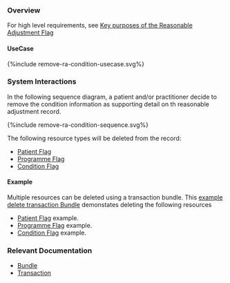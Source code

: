 ### Overview

For high level requirements, see [Key purposes of the Reasonable Adjustment Flag](index.html#ra-key-purposes)
 

#### UseCase

<div style="text-align: left;">

  {%include remove-ra-condition-usecase.svg%}

</div>

### System Interactions

In the following sequence diagram, a patient and/or practitioner decide to remove the condition information as supporting detail on th reasonable adjustment record.


<div style="text-align: left;">

  {%include remove-ra-condition-sequence.svg%}

</div>

The following resource types will be deleted from the record:

* [Patient Flag](StructureDefinition-PatientFlag.html)  
* [Programme Flag](StructureDefinition-ProgrammeFlag.html)  
* [Condition Flag](StructureDefinition-FlagCondition.html) 

#### Example

Multiple resources can be deleted using a transaction bundle.  This [example delete transaction Bundle](Bundle-RemoveRARecordExample.html) demonstates deleting the following resources

* [Patient Flag](Flag-RAPatientFlagExample1.html) example.  
* [Programme Flag](Flag-RAFlagExample1.html) example.  
* [Condition Flag](Condition-RAConditionExample1.html) example.  

### Relevant Documentation

* [Bundle](https://hl7.org/fhir/r4/bundle.html)  
* [Transaction](https://hl7.org/fhir/r4/http.html#transaction)  
